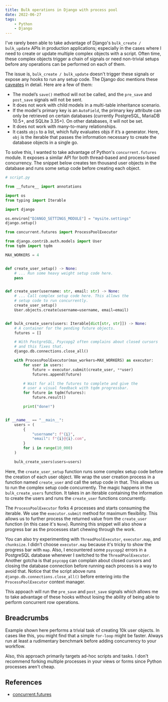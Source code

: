 ```yaml
---
title: Bulk operations in Django with process pool
date: 2022-06-27
tags:
    - Python
    - Django
---
```


I've rarely been able to take advantage of Django's `bulk_create / bulk_update` APIs
in production applications; especially in the cases where I need to create or update
multiple complex objects with a script. Often time, these complex objects trigger a
chain of signals or need non-trivial setups before any operations can be performed on
each of them.

The issue is, `bulk_create / bulk_update` doesn't trigger these signals or expose
any hooks to run any setup code. The Django doc mentions these [caveates][1] in detail.
Here are a few of them:

* The model’s `save()` method will not be called, and the `pre_save` and `post_save`
signals will not be sent.
* It does not work with child models in a multi-table inheritance scenario.
* If the model's primary key is an `AutoField`, the primary key attribute can only be
retrieved on certain databases (currently PostgreSQL, MariaDB 10.5+, and SQLite 3.35+).
On other databases, it will not be set.
* It does not work with many-to-many relationships.
* It casts `objs` to a list, which fully evaluates objs if it’s a generator. Here,
`obj` is the iterable that passes the information necessary to create the database
objects in a single go.

To solve this, I wanted to take advantage of Python's `concurrent.futures` module. It
exposes a similar API for both thread-based and process-based concurrency. The snippet
below creates ten thousand user objects in the database and runs some setup code before
creating each object.

```python
# script.py

from __future__ import annotations

import os
from typing import Iterable

import django

os.environ["DJANGO_SETTINGS_MODULE"] = "mysite.settings"
django.setup()

from concurrent.futures import ProcessPoolExecutor

from django.contrib.auth.models import User
from tqdm import tqdm

MAX_WORKERS = 4


def create_user_setup() -> None:
    # ... Run some heavy weight setup code here.
    pass


def create_user(username: str, email: str) -> None:
    # ... Call complex setup code here. This allows the
    # setup code to run concurrently.
    create_user_setup()
    User.objects.create(username=username, email=email)


def bulk_create_users(users: Iterable[dict[str, str]]) -> None:
    # A container for the pending future objects.
    futures = []

    # With PostgreSQL, Psycopg2 often complains about closed cursors
    # and this fixes that.
    django.db.connections.close_all()

    with ProcessPoolExecutor(max_workers=MAX_WORKERS) as executor:
        for user in users:
            future = executor.submit(create_user, **user)
            futures.append(future)

        # Wait for all the futures to complete and give the
        # user a visual feedback with tqdm progressbar.
        for future in tqdm(futures):
            future.result()

        print("done!")


if __name__ == "__main__":
    users = (
        {
            "username": f"{i}",
            "email": f"{i}@{i}.com",
        }
        for i in range(10_000)
    )

    bulk_create_users(users=users)
```

Here, the `create_user_setup` function runs some complex setup code before the creation
of each user object. We wrap the user creation process in a function named `create_user`
and call the setup code in that. This allows us to run the complex setup code
concurrently. The magic happens in the `bulk_create_users` function. It takes in an
iterable containing the information to create the users and runs the `create_user`
functions concurrently.

The `ProcessPoolExecutor` forks 4 processes and starts consuming the iterable. We use
the `executor.submit` method for maximum flexibility. This allows us to further process
the returned value from the `create_user` function (in this case it's `None`). Running
this snippet will also show a progress bar as the processes start chewing through the
work.

You can also try experimenting with `ThreadPoolExecutor`, `executor.map`, and
`chunksize`. I didn't choose `executor.map` because it's tricky to show the progress bar
with `map`. Also, I encountered some `psycopg2` errors in a PostgreSQL database whenever
I switched to the `ThreadPoolExecutor`. Another gotcha is that `psycopg` can complain
about closed cursors and closing the database connection before running each process
is a way to avoid that. Notice that the script above runs
`django.db.connections.close_all()` before entering into the `ProcessPoolExecutor`
context manager.

This appoach will run the `pre_save` and `post_save` signals which allows me to take
advantage of these hooks without losing the ability of being able to perform concurrent
row operations.

## Breadcrumbs

Example shown here performs a trivial task of creating 10k user objects. In cases like
this, you might find that a simple `for-loop` might be faster. Always run at least a
rudimentary benchmark before adding concurrency to your workflow.

Also, this approach primarily targets ad-hoc scripts and tasks. I don't recommend forking
multiple processes in your views or forms since Python processes aren't cheap.

## References

[1]: https://docs.djangoproject.com/en/dev/ref/models/querysets/#bulk-create

* [concurrent.futures](https://docs.python.org/3/library/concurrent.futures.html)
